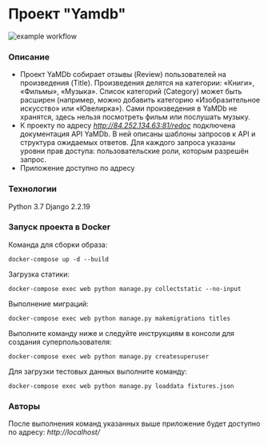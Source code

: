 # Проект "Yamdb"

![example workflow](https://github.com/github/docs/actions/workflows/main.yml/badge.svg)
### Описание
- Проект YaMDb собирает отзывы (Review) пользователей на произведения (Title).
Произведения делятся на категории: «Книги», «Фильмы», «Музыка». Список категорий
(Category) может быть расширен (например, можно добавить категорию
«Изобразительное искусство» или «Ювелирка»).
Сами произведения в YaMDb не хранятся, здесь нельзя посмотреть фильм или 
послушать музыку.
- К проекту по адресу _http://84.252.134.63:81/redoc_ подключена документация API YaMDb. В ней описаны
шаблоны запросов к API и структура ожидаемых ответов. Для каждого запроса 
указаны уровни прав доступа: пользовательские роли, которым разрешён запрос.
- Приложение доступно по адресу 
### Технологии
Python 3.7
Django 2.2.19
### Запуск проекта в Docker
Команда для сборки образа:
```
docker-compose up -d --build
``` 
Загрузка статики:
```
docker-compose exec web python manage.py collectstatic --no-input
```
Выполнение миграций:
```
docker-compose exec web python manage.py makemigrations titles
``` 
Выполните команду ниже и следуйте инструкциям в консоли для создания 
суперпользователя:
```
docker-compose exec web python manage.py createsuperuser
```
Для загрузки тестовых данных выполните команду:
```
docker-compose exec web python manage.py loaddata fixtures.json
``` 
### Авторы
После выполнения команд указанных выше приложение будет доступно по адресу:
 _http://localhost/_
